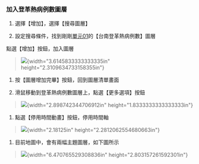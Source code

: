 ### 加入登革熱病例數圖層

1.  選擇【增加】，選擇【搜尋圖層】

1.  設定搜尋條件，找到剛剛[單元01](/ex01/README.md)的【台南登革熱病例數】圖層

點選【增加】按鈕，加入圖層

> ![](./output/02/media/image15.png){width="3.6145833333333335in"
> height="2.3109634733158355in"}

1.  按【圖層增加完畢】按鈕，回到圖層清單畫面

2.  滑鼠移動到登革熱病例數圖層上，點選【更多選項】按鈕

> ![](./output/02/media/image16.png){width="2.898742344706912in"
> height="1.8333333333333333in"}

1.  點選【停用時間動畫】按鈕，停用時間軸

> ![](./output/02/media/image17.png){width="2.18125in"
> height="2.2812062554680663in"}

1.  目前地圖中，會有兩幅主題圖層，如下圖所示

> ![](./output/02/media/image18.png){width="6.470765529308836in"
> height="2.803157261592301in"}